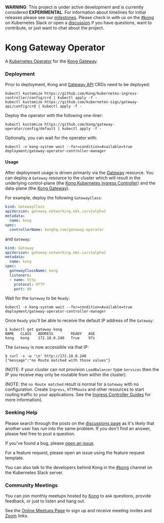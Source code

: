 **WARNING**: This project is under active development and is currently considered **EXPERIMENTAL**.
             For information about timelines for initial releases please see our [milestones][mst].
             Please check in with us on the [#kong][ch] on Kubernetes Slack or open a
             [discussion][discuss] if you have questions, want to contribute, or just want to chat
             about the project.

[mst]:https://github.com/Kong/gateway-operator/milestones
[ch]:https://kubernetes.slack.com/messages/kong
[discuss]:https://github.com/kong/gateway-operator/discussions

# Kong Gateway Operator

A [Kubernetes Operator][k8soperator] for the [Kong Gateway][kong].

[k8soperator]:https://kubernetes.io/docs/concepts/extend-kubernetes/operator/
[kong]:https://konghq.com
[helmop]:https://github.com/kong/kong-operator

### Deployment

Prior to deployment, Kong and [Gateway API][gwapi] CRDs need to be deployed:

```console
kubectl kustomize https://github.com/Kong/kubernetes-ingress-controller/config/crd | kubectl apply -f -
kubectl kustomize https://github.com/kubernetes-sigs/gateway-api/config/crd | kubectl apply -f -
```

Deploy the operator with the following one-liner:

```console
kubectl kustomize https://github.com/kong/gateway-operator/config/default | kubectl apply -f -
```

Optionally, you can wait for the operator with:

```console
kubectl -n kong-system wait --for=condition=Available=true deployment/gateway-operator-controller-manager
```

[gwapi]:https://github.com/kubernetes-sigs/gateway-api

#### Usage

After deployment usage is driven primarily via the [Gateway][gwapi] resource.
You can deploy a `Gateway` resource to the cluster which will result in the
underlying control-plane (the [Kong Kubernetes Ingress Controller][kic]) and
the data-plane (the [Kong Gateway][kong-ce]).

For example, deploy the following `GatewayClass`:

```yaml
kind: GatewayClass
apiVersion: gateway.networking.k8s.io/v1alpha2
metadata:
  name: kong
spec:
  controllerName: konghq.com/gateway-operator
```

and `Gateway`:

```yaml
kind: Gateway
apiVersion: gateway.networking.k8s.io/v1alpha2
metadata:
  name: kong
spec:
  gatewayClassName: kong
  listeners:
  - name: http
    protocol: HTTP
    port: 80
```

Wait for the `Gateway` to be `Ready`:

```console
kubectl -n kong-system wait --for=condition=Available=true deployment/gateway-operator-controller-manager
```

Once `Ready` you'll be able to receive the default IP address of the `Gateway`:

```console
$ kubectl get gateway kong
NAME   CLASS   ADDRESS        READY   AGE
kong   kong    172.18.0.240   True    97s
```

The `Gateway` is now accessible via that IP:

```console
$ curl -s -w '\n' http://172.18.0.240
{"message":"no Route matched with those values"}
```

(NOTE: if your cluster can not provision `LoadBalancer` type `Services` then
the IP you receive may only be routable from within the cluster).

(NOTE: the `no Route matched` result is normal for a `Gateway` with no
configuration. Create `Ingress`, `HTTPRoute` and other resources to start
routing traffic to your applications. See the [Ingress Controller
Guides][kic-guides] for more information).

[gwapi]:https://github.com/kubernetes-sigs/gateway-api
[kic]:https://github.com/kong/kubernetes-ingress-controller
[kong-ce]:https://github.com/kong/kong
[kic-guides]:https://docs.konghq.com/kubernetes-ingress-controller/latest/guides/overview/

### Seeking Help

Please search through the posts on the [discussions page][disc] as it's likely
that another user has run into the same problem. If you don't find an answer,
please feel free to post a question.

If you've found a bug, please [open an issue][issues].

For a feature request, please open an issue using the feature request template.

You can also talk to the developers behind Kong in the [#kong][slack] channel on
the Kubernetes Slack server.

[disc]:https://github.com/kong/gateway-operator/discussions
[issues]:https://github.com/kong/kubernetes-ingress-controller/issues
[slack]:https://kubernetes.slack.com/messages/kong

### Community Meetings

You can join monthly meetups hosted by [Kong][kong] to ask questions, provide
feedback, or just to listen and hang out.

See the [Online Meetups Page][kong-meet] to sign up and receive meeting invites
and [Zoom][zoom] links.

[kong]:https://konghq.com
[kong-meet]:https://konghq.com/online-meetups/
[zoom]:https://zoom.us

